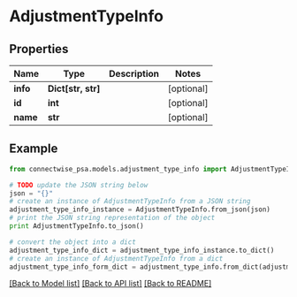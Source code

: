# AdjustmentTypeInfo


## Properties
Name | Type | Description | Notes
------------ | ------------- | ------------- | -------------
**info** | **Dict[str, str]** |  | [optional] 
**id** | **int** |  | [optional] 
**name** | **str** |  | [optional] 

## Example

```python
from connectwise_psa.models.adjustment_type_info import AdjustmentTypeInfo

# TODO update the JSON string below
json = "{}"
# create an instance of AdjustmentTypeInfo from a JSON string
adjustment_type_info_instance = AdjustmentTypeInfo.from_json(json)
# print the JSON string representation of the object
print AdjustmentTypeInfo.to_json()

# convert the object into a dict
adjustment_type_info_dict = adjustment_type_info_instance.to_dict()
# create an instance of AdjustmentTypeInfo from a dict
adjustment_type_info_form_dict = adjustment_type_info.from_dict(adjustment_type_info_dict)
```
[[Back to Model list]](../README.md#documentation-for-models) [[Back to API list]](../README.md#documentation-for-api-endpoints) [[Back to README]](../README.md)


